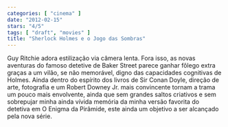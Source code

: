 ```yaml
---
categories: [ "cinema" ]
date: "2012-02-15"
stars: "4/5"
tags: [ "draft", "movies" ]
title: "Sherlock Holmes e o Jogo das Sombras"
---
```

Guy Ritchie adora estilização via câmera lenta. Fora isso, as novas aventuras do famoso detetive de Baker Street parece ganhar fôlego extra graças a um vilão, se não memorável, digno das capacidades cognitivas de Holmes.
Ainda dentro do espírito dos livros de Sir Conan Doyle, direção de arte, fotografia e um Robert Downey Jr. mais convincente tornam a trama um pouco mais envolvente, ainda que sem grandes saltos criativos e sem sobrepujar minha ainda vívida memória da minha versão favorita do detetiva em O Enigma da Pirâmide, este ainda um objetivo a ser alcançado pela nova série.

